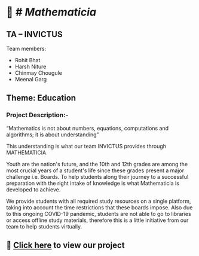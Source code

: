 # :beginner: # ***Mathematicia*** #

## TA – INVICTUS ##
Team members: <br/> 

 * Rohit Bhat
 * Harsh Niture
 * Chinmay Chougule
 * Meenal Garg

## Theme: Education ##

### Project Description:- ###
“Mathematics is not about numbers, equations, computations and algorithms; it is about understanding”

This understanding is what our team INVICTUS provides through MATHEMATICIA.

Youth are the nation's future, and the 10th and 12th grades are among the most crucial years of a student's life since these grades present a major challenge i.e. Boards.
To help students along their journey to a successful preparation with the right intake of knowledge is what Mathematicia is developed to achieve. 

We provide students with all required study resources on a single platform, taking into account the time restrictions that these boards impose.
Also due to this ongoing COVID-19 pandemic, students are not able to go to libraries or access offline study materials, therefore this is a little initiative from our team to help students virtually. 

## :maple_leaf: [Click here](https://rohitbhat1603.github.io/Mathematicia/) to view our project
